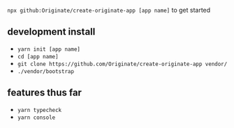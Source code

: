 `npx github:Originate/create-originate-app [app name]` to get started

## development install

- `yarn init [app name]`
- `cd [app name]`
- `git clone https://github.com/Originate/create-originate-app vendor/`
- `./vendor/bootstrap`

## features thus far

- `yarn typecheck`
- `yarn console`
